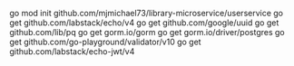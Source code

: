 go mod init github.com/mjmichael73/library-microservice/userservice
go get github.com/labstack/echo/v4
go get github.com/google/uuid
go get github.com/lib/pq
go get gorm.io/gorm
go get gorm.io/driver/postgres
go get github.com/go-playground/validator/v10
go get github.com/labstack/echo-jwt/v4